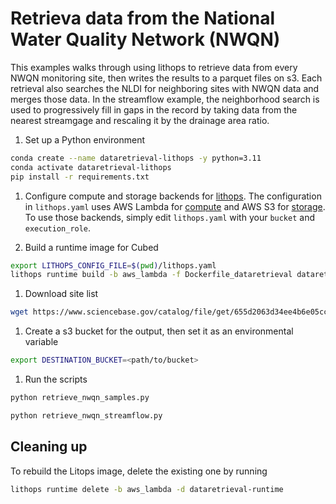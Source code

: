 # Retrieva data from the National Water Quality Network (NWQN)

This examples walks through using lithops to retrieve data from every NWQN
monitoring site, then writes the results to a parquet files on s3. Each
retrieval also searches the NLDI for neighboring sites with NWQN data and
merges those data. In the streamflow example, the neighborhood search is
used to progressively fill in gaps in the record by taking data from the
nearest streamgage and rescaling it by the drainage area ratio.

1. Set up a Python environment
```bash
conda create --name dataretrieval-lithops -y python=3.11
conda activate dataretrieval-lithops
pip install -r requirements.txt
```

1. Configure compute and storage backends for [lithops](https://lithops-cloud.github.io/docs/source/configuration.html).
The configuration in `lithops.yaml` uses AWS Lambda for [compute](https://lithops-cloud.github.io/docs/source/compute_config/aws_lambda.html) and AWS S3 for [storage](https://lithops-cloud.github.io/docs/source/storage_config/aws_s3.html).
To use those backends, simply edit `lithops.yaml` with your `bucket` and `execution_role`.

1. Build a runtime image for Cubed
```bash
export LITHOPS_CONFIG_FILE=$(pwd)/lithops.yaml
lithops runtime build -b aws_lambda -f Dockerfile_dataretrieval dataretrieval-runtime
```

1. Download site list
```bash
wget https://www.sciencebase.gov/catalog/file/get/655d2063d34ee4b6e05cc9e6?f=__disk__b3%2F3e%2F5b%2Fb33e5b0038f004c2a48818d0fcc88a0921f3f689 -O NWQN_sites.csv
```

1. Create a s3 bucket for the output, then set it as an environmental variable
```bash
export DESTINATION_BUCKET=<path/to/bucket>
```

1. Run the scripts
```bash
python retrieve_nwqn_samples.py

python retrieve_nwqn_streamflow.py
```

## Cleaning up
To rebuild the Litops image, delete the existing one by running
```bash
lithops runtime delete -b aws_lambda -d dataretrieval-runtime
```
